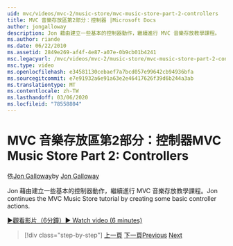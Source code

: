 ```yaml
---
uid: mvc/videos/mvc-2/music-store/mvc-music-store-part-2-controllers
title: MVC 音樂存放區第2部分：控制器 |Microsoft Docs
author: jongalloway
description: Jon 藉由建立一些基本的控制器動作，繼續進行 MVC 音樂存放教學課程。
ms.author: riande
ms.date: 06/22/2010
ms.assetid: 2849e269-af4f-4e87-a07e-0b9cb01b4241
msc.legacyurl: /mvc/videos/mvc-2/music-store/mvc-music-store-part-2-controllers
msc.type: video
ms.openlocfilehash: e34581130cebaef7a7bcd057e99642cb94936bfa
ms.sourcegitcommit: e7e91932a6e91a63e2e46417626f39d6b244a3ab
ms.translationtype: MT
ms.contentlocale: zh-TW
ms.lasthandoff: 03/06/2020
ms.locfileid: "78558804"
---
```

# <a name="mvc-music-store-part-2-controllers"></a><span data-ttu-id="a5dac-103">MVC 音樂存放區第2部分：控制器</span><span class="sxs-lookup"><span data-stu-id="a5dac-103">MVC Music Store Part 2: Controllers</span></span>

<span data-ttu-id="a5dac-104">依[Jon Galloway](https://github.com/jongalloway)</span><span class="sxs-lookup"><span data-stu-id="a5dac-104">by [Jon Galloway](https://github.com/jongalloway)</span></span>

<span data-ttu-id="a5dac-105">Jon 藉由建立一些基本的控制器動作，繼續進行 MVC 音樂存放教學課程。</span><span class="sxs-lookup"><span data-stu-id="a5dac-105">Jon continues the MVC Music Store tutorial by creating some basic controller actions.</span></span>

[<span data-ttu-id="a5dac-106">&#9654;觀看影片（6分鐘）</span><span class="sxs-lookup"><span data-stu-id="a5dac-106">&#9654; Watch video (6 minutes)</span></span>](https://channel9.msdn.com/Blogs/ASP-NET-Site-Videos/mvc-music-store-part-2-controllers)

> [!div class="step-by-step"]
> <span data-ttu-id="a5dac-107">[上一頁](mvc-music-store-part-1-intro-tools-and-project-structure.md)
> [下一頁](mvc-music-store-part-3-views-and-viewmodels.md)</span><span class="sxs-lookup"><span data-stu-id="a5dac-107">[Previous](mvc-music-store-part-1-intro-tools-and-project-structure.md)
[Next](mvc-music-store-part-3-views-and-viewmodels.md)</span></span>
